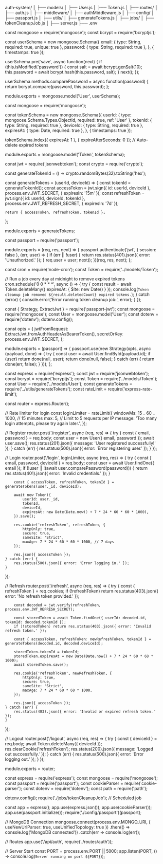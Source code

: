 auth-system/
│
├── models/
│ ├── User.js
│ ├── Token.js
│
├── routes/
│ ├── auth.js
│
├── middleware/
│ ├── authMiddleware.js
│
├── config/
│ ├── passport.js
│
├── utils/
│ ├── generateTokens.js
│
├── jobs/
│ ├── tokenCleanupJob.js
│
├── server.js
├── .env

const mongoose = require('mongoose');
const bcrypt = require('bcryptjs');

const userSchema = new mongoose.Schema({
email: { type: String, required: true, unique: true },
password: { type: String, required: true },
}, { timestamps: true });

userSchema.pre('save', async function(next) {
if (this.isModified('password')) {
const salt = await bcrypt.genSalt(10);
this.password = await bcrypt.hash(this.password, salt);
}
next();
});

userSchema.methods.comparePassword = async function(password) {
return bcrypt.compare(password, this.password);
};

module.exports = mongoose.model('User', userSchema);

const mongoose = require('mongoose');

const tokenSchema = new mongoose.Schema({
userId: { type: mongoose.Schema.Types.ObjectId, required: true, ref: 'User' },
tokenId: { type: String, required: true },
deviceId: { type: String, required: true },
expiresAt: { type: Date, required: true },
}, { timestamps: true });

tokenSchema.index({ expiresAt: 1 }, { expireAfterSeconds: 0 }); // Auto-delete expired tokens

module.exports = mongoose.model('Token', tokenSchema);

<!-- Generate Tokens (utils/generateTokens.js) -->

const jwt = require('jsonwebtoken');
const crypto = require('crypto');

const generateTokenId = () => crypto.randomBytes(32).toString('hex');

const generateTokens = (userId, deviceId) => {
const tokenId = generateTokenId();
const accessToken = jwt.sign({ id: userId, deviceId }, process.env.JWT_SECRET, { expiresIn: '15m' });
const refreshToken = jwt.sign({ id: userId, deviceId, tokenId }, process.env.JWT_REFRESH_SECRET, { expiresIn: '7d' });

    return { accessToken, refreshToken, tokenId };

};

module.exports = generateTokens;

<!-- ----------------------------------------------------------------------------------------- -->

const passport = require('passport');

module.exports = (req, res, next) => {
passport.authenticate('jwt', { session: false }, (err, user) => {
if (err || !user) {
return res.status(401).json({ error: 'Unauthorized.' });
}
req.user = user;
next();
})(req, res, next);
};

<!-- ----------------------------------------------------------------------------------------- -->

const cron = require('node-cron');
const Token = require('../models/Token');

// Run a job every day at midnight to remove expired tokens
cron.schedule('0 0 \* \* \*', async () => {
try {
const result = await Token.deleteMany({ expiresAt: { $lte: new Date() } });
console.log(`Token cleanup job removed ${result.deletedCount} expired tokens.`);
} catch (error) {
console.error('Error running token cleanup job:', error);
}
});

<!-- ----------------------------------------------------------------------------------------- -->

const { Strategy, ExtractJwt } = require('passport-jwt');
const mongoose = require('mongoose');
const User = mongoose.model('User');
const dotenv = require('dotenv');
dotenv.config();

const opts = {
jwtFromRequest: ExtractJwt.fromAuthHeaderAsBearerToken(),
secretOrKey: process.env.JWT_SECRET,
};

module.exports = (passport) => {
passport.use(new Strategy(opts, async (payload, done) => {
try {
const user = await User.findById(payload.id);
if (user) return done(null, user);
return done(null, false);
} catch (err) {
return done(err, false);
}
}));
};

<!-- ----------------------------------------------------------------------------------------- -->

const express = require('express');
const jwt = require('jsonwebtoken');
const bcrypt = require('bcryptjs');
const Token = require('../models/Token');
const User = require('../models/User');
const generateTokens = require('../utils/generateTokens');
const rateLimit = require('express-rate-limit');

const router = express.Router();

// Rate limiter for login
const loginLimiter = rateLimit({
windowMs: 15 _ 60 _ 1000, // 15 minutes
max: 5, // Limit to 5 requests per IP
message: 'Too many login attempts, please try again later.',
});

// Register
router.post('/register', async (req, res) => {
try {
const { email, password } = req.body;
const user = new User({ email, password });
await user.save();
res.status(201).json({ message: 'User registered successfully!' });
} catch (err) {
res.status(500).json({ error: 'Error registering user.' });
}
});

// Login
router.post('/login', loginLimiter, async (req, res) => {
try {
const { email, password, deviceId } = req.body;
const user = await User.findOne({ email });
if (!user || !(await user.comparePassword(password))) {
return res.status(401).json({ error: 'Invalid credentials.' });
}

        const { accessToken, refreshToken, tokenId } = generateTokens(user._id, deviceId);

        await new Token({
            userId: user._id,
            tokenId,
            deviceId,
            expiresAt: new Date(Date.now() + 7 * 24 * 60 * 60 * 1000),
        }).save();

        res.cookie('refreshToken', refreshToken, {
            httpOnly: true,
            secure: true,
            sameSite: 'Strict',
            maxAge: 7 * 24 * 60 * 60 * 1000, // 7 days
        });

        res.json({ accessToken });
    } catch (err) {
        res.status(500).json({ error: 'Error logging in.' });
    }

});

// Refresh
router.post('/refresh', async (req, res) => {
try {
const { refreshToken } = req.cookies;
if (!refreshToken) return res.status(403).json({ error: 'No refresh token provided.' });

        const decoded = jwt.verify(refreshToken, process.env.JWT_REFRESH_SECRET);

        const storedToken = await Token.findOne({ userId: decoded.id, tokenId: decoded.tokenId });
        if (!storedToken) return res.status(403).json({ error: 'Invalid refresh token.' });

        const { accessToken, refreshToken: newRefreshToken, tokenId } = generateTokens(decoded.id, decoded.deviceId);

        storedToken.tokenId = tokenId;
        storedToken.expiresAt = new Date(Date.now() + 7 * 24 * 60 * 60 * 1000);
        await storedToken.save();

        res.cookie('refreshToken', newRefreshToken, {
            httpOnly: true,
            secure: true,
            sameSite: 'Strict',
            maxAge: 7 * 24 * 60 * 60 * 1000,
        });

        res.json({ accessToken });
    } catch (err) {
        res.status(403).json({ error: 'Invalid or expired refresh token.' });
    }

});

// Logout
router.post('/logout', async (req, res) => {
try {
const { deviceId } = req.body;
await Token.deleteMany({ deviceId });
res.clearCookie('refreshToken');
res.status(200).json({ message: 'Logged out successfully.' });
} catch (err) {
res.status(500).json({ error: 'Error logging out.' });
}
});

module.exports = router;

<!-- ----------------------------------------------------------------------------------------- -->

const express = require('express');
const mongoose = require('mongoose');
const passport = require('passport');
const cookieParser = require('cookie-parser');
const dotenv = require('dotenv');
const path = require('path');

dotenv.config();
require('./jobs/tokenCleanupJob'); // Scheduled job

const app = express();
app.use(express.json());
app.use(cookieParser());
app.use(passport.initialize());
require('./config/passport')(passport);

// MongoDB Connection
mongoose.connect(process.env.MONGO_URI, { useNewUrlParser: true, useUnifiedTopology: true })
.then(() => console.log('MongoDB connected'))
.catch(err => console.log(err));

// Routes
app.use('/api/auth', require('./routes/auth'));

// Server Start
const PORT = process.env.PORT || 5000;
app.listen(PORT, () => console.log(`Server running on port ${PORT}`));
